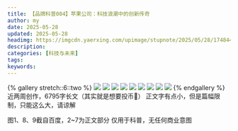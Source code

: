 ```yaml
---
title: 【品牌科普004】苹果公司：科技浪潮中的创新传奇
author: my
date: 2025-05-28
updated: 2025-05-28
headimg: https://imgcdn.yaerxing.com/upimage/stupnote/2025/05/28/1748440679_19582208_9792.jpg
description: 
categories: [科技与未来]
tags: 
keywords: 
---
```


{% gallery stretch::6::two %}
![](https://imgcdn.yaerxing.com/upimage/stupnote/2025/05/28/1748440679_19582208_9792.jpg)
![](https://imgcdn.yaerxing.com/upimage/stupnote/2025/05/28/1748440680_19582208_9467.jpg)
![](https://imgcdn.yaerxing.com/upimage/stupnote/2025/05/28/1748440682_19582208_2754.jpg)
![](https://imgcdn.yaerxing.com/upimage/stupnote/2025/05/28/1748440684_19582208_3842.jpg)
![](https://imgcdn.yaerxing.com/upimage/stupnote/2025/05/28/1748440686_19582208_7554.jpg)
![](https://imgcdn.yaerxing.com/upimage/stupnote/2025/05/28/1748440688_19582208_8364.jpg)
![](https://imgcdn.yaerxing.com/upimage/stupnote/2025/05/28/1748440690_19582208_3091.jpg)
![](https://imgcdn.yaerxing.com/upimage/stupnote/2025/05/28/1748440691_19582208_5811.jpg)
![](https://imgcdn.yaerxing.com/upimage/stupnote/2025/05/28/1748440691_19582208_3133.jpg)
{% endgallery %}
近两周创作，6795字长文（其实就是想要投币👀）
正文字有点小，但是篇幅限制，只能这么大，请谅解

图1、8、9截自百度，2~7为正文部分
仅用于科普，无任何商业意图
